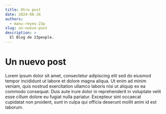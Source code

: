 ```yaml
---
title: Otro post
date: 2024-08-26
authors:
  - manu-reyes-23p
slug: un-nuevo-post
description: >
  El Blog de 23people.
---
```


# Un nuevo post

Lorem ipsum dolor sit amet, consectetur adipiscing elit sed do eiusmod tempor incididunt ut labore et dolore magna aliqua. Ut enim ad minim veniam, quis nostrud exercitation ullamco laboris nisi ut aliquip ex ea commodo consequat. Duis aute irure dolor in reprehenderit in voluptate velit esse cillum dolore eu fugiat nulla pariatur. Excepteur sint occaecat cupidatat non proident, sunt in culpa qui officia deserunt mollit anim id est laborum.